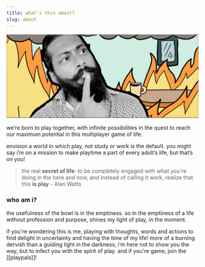 ```yaml
---
title: what's this about?
slug: about 
---
```

![assets/images/reddy-who.jpeg](assets/images/reddy-who.jpeg)

we’re born to play together, with infinite possibilities in the quest to reach our maximum potential in this multiplayer game of life.

envision a world in which play, not study or work is the default. you might say i’m on a mission to make playtime a part of every adult’s life, but that’s on you!

> the real **secret of life**: to be completely engaged with what you're doing in the here and now, and instead of calling it work, realize that this **is play** - Alan Watts

### who am i?
the usefulness of the bowl is in the emptiness. so in the emptiness of a life without profession and purpose, shines my light of play, in the moment.

if you're wondering this is me, playing with thoughts, words and actions to find delight in uncertainty and having the time of my life! more of a burning dervish than a guiding light in the darkness, i’m here not to show you the way, but to infect you with the spirit of play. and if you're game, join the [[playpals]]!
